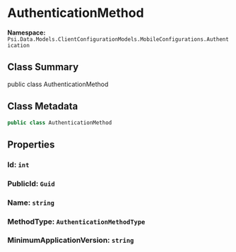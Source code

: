 # AuthenticationMethod

**Namespace:** `Psi.Data.Models.ClientConfigurationModels.MobileConfigurations.Authentication`

## Class Summary

public class AuthenticationMethod

## Class Metadata

```typescript
public class AuthenticationMethod
```

## Properties

### Id: `int`

### PublicId: `Guid`

### Name: `string`

### MethodType: `AuthenticationMethodType`

### MinimumApplicationVersion: `string`
